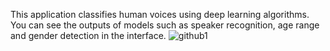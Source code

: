 This application classifies human voices using deep learning algorithms. You can see the outputs of models such as speaker recognition, age range and gender detection in the interface.
![github1](https://github.com/mustafadinc/Audio_Classifier_App/assets/111436495/44d643f1-079b-467a-a495-520c53b12fd6)
